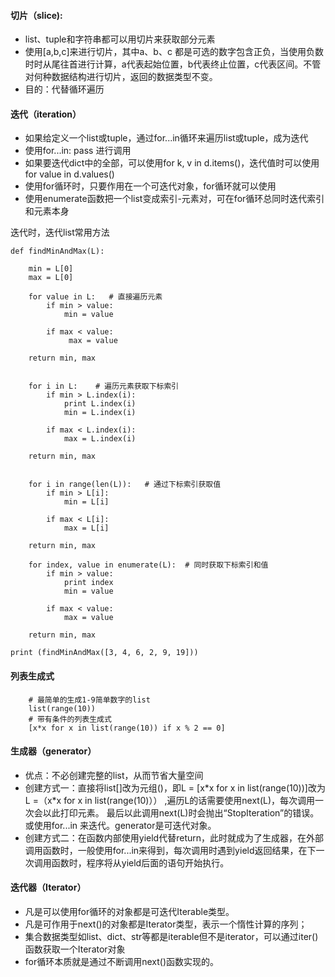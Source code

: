 #### 切片（slice):
* list、tuple和字符串都可以用切片来获取部分元素
* 使用[a,b,c]来进行切片，其中a、b、c 都是可选的数字包含正负，当使用负数时时从尾往首进行计算，a代表起始位置，b代表终止位置，c代表区间。不管对何种数据结构进行切片，返回的数据类型不变。
* 目的：代替循环遍历

#### 迭代（iteration）
* 如果给定义一个list或tuple，通过for...in循环来遍历list或tuple，成为迭代
* 使用for...in: pass 进行调用
* 如果要迭代dict中的全部，可以使用for k, v in d.items()，迭代值时可以使用 for value in d.values()
* 使用for循环时，只要作用在一个可迭代对象，for循环就可以使用
* 使用enumerate函数把一个list变成索引-元素对，可在for循环总同时迭代索引和元素本身

迭代时，迭代list常用方法

	def findMinAndMax(L):

	    min = L[0]
	    max = L[0]
	
	    for value in L:   # 直接遍历元素
	        if min > value:
	            min = value
	    
	        if max < value:
	  	         max = value
	    
	    return min, max
	
	
	    for i in L:    # 遍历元素获取下标索引
	        if min > L.index(i):
	            print L.index(i)
	            min = L.index(i)
	   
	        if max < L.index(i):
	            max = L.index(i)
	    
	    return min, max
	
	
	    for i in range(len(L)):   # 通过下标索引获取值
	        if min > L[i]:
	            min = L[i]
	
	        if max < L[i]:
	            max = L[i]
	
	    return min, max
	
	    for index, value in enumerate(L):  # 同时获取下标索引和值
	        if min > value:
	            print index
	            min = value
	
	        if max < value:
	            max = value
	
	    return min, max

	print (findMinAndMax([3, 4, 6, 2, 9, 19]))

#### 列表生成式
		# 最简单的生成1-9简单数字的list
		list(range(10))
		# 带有条件的列表生成式
		[x*x for x in list(range(10)) if x % 2 == 0]

#### 生成器（generator）
* 优点：不必创建完整的list，从而节省大量空间
* 创建方式一：直接将list[]改为元组()，即L = [x\*x for x in list(range(10))]改为L =（x*x for x in list(range(10)））		,遍历L的话需要使用next(L)，每次调用一次会以此打印元素。 最后以此调用next(L)时会抛出“StopIteration”的错误。或使用for...in 来迭代。generator是可迭代对象。
* 创建方式二：在函数内部使用yield代替return，此时就成为了生成器，在外部调用函数时，一般使用for...in来得到，每次调用时遇到yield返回结果，在下一次调用函数时，程序将从yield后面的语句开始执行。

#### 迭代器（Iterator）
* 凡是可以使用for循环的对象都是可迭代Iterable类型。
* 凡是可作用于next()的对象都是Iterator类型，表示一个惰性计算的序列；
* 集合数据类型如list、dict、str等都是iterable但不是iterator，可以通过iter()函数获取一个Iterator对象
* for循环本质就是通过不断调用next()函数实现的。
